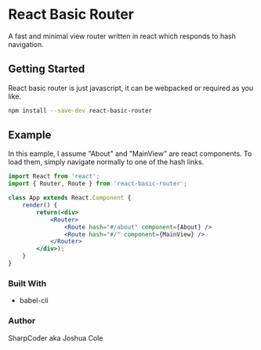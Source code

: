 # React Basic Router
A fast and minimal view router written in react which responds to hash navigation.

## Getting Started

React basic router is just javascript, it can be webpacked or required as you like.

```bash
npm install --save-dev react-basic-router
```

## Example

In this eample, I assume "About" and "MainView" are react components. To load them, simply navigate normally to one of the hash links.

```jsx
import React from 'react';
import { Router, Route } from 'react-basic-router';

class App extends React.Component {
	render() {
		return(<div>
			<Router>
				<Route hash="#/about" component={About} />
				<Route hash="#/" component={MainView} />
			</Router>
		</div>);
	}
}
```


### Built With

* babel-cli


### Author

SharpCoder aka Joshua Cole
